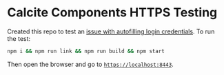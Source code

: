 # Calcite Components HTTPS Testing

Created this repo to test an [issue with autofilling login credentials](https://github.com/Esri/calcite-components/issues/5022). To run the test:

```sh
npm i && npm run link && npm run build && npm start
```

Then open the browser and go to [`https://localhost:8443`](`https://localhost:8443`).